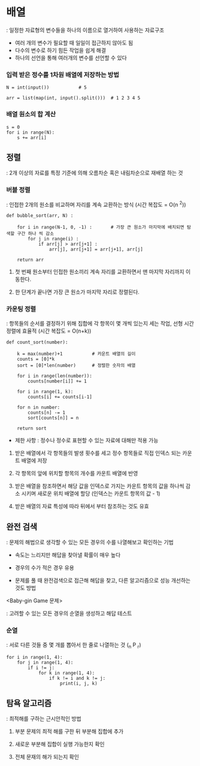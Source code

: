 # 배열 

: 일정한 자료형의 변수들을 하나의 이름으로 열거하여 사용하는 자료구조

- 여러 개의 변수가 필요할 때 일일이 접근하지 않아도 됨
- 다수의 변수로 하기 힘든 작업을 쉽게 해결
- 하나의 선언을 통해 여러개의 변수를 선언할 수 있다

### 입력 받은 정수를 1차원 배열에 저장하는 방법
    
    N = int(input())           # 5

    arr = list(map(int, input().split()))  # 1 2 3 4 5


### 배열 원소의 합 계산

    s = 0
    for i in range(N):
        s += arr[i]

## 정렬

: 2개 이상의 자료를 특정 기준에 의해 오름차순 혹은 내림차순으로 재배열 하는 것 

### 버블 정렬

: 인접한 2개의 원소를 비교하며 자리를 계속 교환하는 방식 (시간 복잡도 = O(n <sup>2</sup>))

    def bubble_sort(arr, N) : 	

        for i in range(N-1, 0, -1) :       # 가장 큰 원소가 마지막에 배치되면 탐색할 구간 하나 씩 감소 
            for j in range(i) :	           
                if arr[j] > arr[j+1] :
                    arr[j], arr[j+1] = arr[j+1], arr[j] 

        return arr


1. 첫 번째 원소부터 인접한 원소끼리 계속 자리를 교환하면서 맨 마지막 자리까지 이동한다.

2. 한 단계가 끝나면 가장 큰 원소가 마지막 자리로 정렬된다.

### 카운팅 정렬

: 항목들의 순서를 결정하기 위해 집합에 각 항목이 몇 개씩 있는지 세는 작업, 선형 시간 정렬에 효율적 (시간 복잡도 = O(n+k))

    def count_sort(number):

        k = max(number)+1           # 카운트 배열의 길이
        counts = [0]*k
        sort = [0]*len(number)      # 정렬한 숫자의 배열 

        for i in range(len(number)):
            counts[number[i]] += 1

        for i in range(1, k):
            counts[i] += counts[i-1]
        
        for n in number:
            counts[n] -= 1
            sort[counts[n]] = n
        
        return sort

- 제한 사항 : 정수나 정수로 표현할 수 있는 자료에 대해만 적용 가능

1. 받은 배열에서 각 항목들의 발생 횟수를 세고 정수 항목들로 직접 인덱스 되는 카운트 배열에 저장

2. 각 항목의 앞에 위치할 항목의 개수를 카운트 배열에 반영 

3. 받은 배열을 참조하면서 해당 값을 인덱스로 가지는 카운트 항목의 값을 하나씩 감소 시키며 새로운 위치 배열에 할당 (인덱스는 카운트 항목의 값 - 1)

4. 받은 배열의 자료 특성에 따라 뒤에서 부터 참조하는 것도 유효


## 완전 검색

: 문제의 해법으로 생각할 수 있는 모든 경우의 수를 나열해보고 확인하는 기법

- 속도는 느리지만 해답을 찾아낼 확률이 매우 높다

- 경우의 수가 적은 경우 유용

- 문제를 풀 때 완전검색으로 접근해 해답을 찾고, 다른 알고리즘으로 성능 개선하는 것도 방법

<Baby-gin Game 문제>

: 고려할 수 있는 모든 경우의 순열을 생성하고 해답 테스트 

### 순열
: 서로 다른 것들 중 몇 개를 뽑아서 한 줄로 나열하는 것 (<sub>n</sub> P <sub>r</sub>)

    for i in range(1, 4):
        for j in range(1, 4):
            if i != j:
                for k in range(1, 4):
                    if k != i and k != j:
                        print(i, j, k)

## 탐욕 알고리즘

: 최적해를 구하는 근시안적인 방법

1. 부분 문제의 최적 해를 구한 뒤 부분해 집합에 추가

2. 새로운 부분해 집합이 실행 가능한지 확인

3. 전체 문재의 해가 되는지 확인

